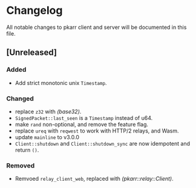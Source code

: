 # Changelog

All notable changes to pkarr client and server will be documented in this file.

## [Unreleased]

### Added

- Add strict monotonic unix `Timestamp`.

### Changed

- replace `z32` with *(base32)*.
- `SignedPacket::last_seen` is a `Timestamp` instead of u64.
- make `rand` non-optional, and remove the feature flag.
- replace `ureq` with `reqwest` to work with HTTP/2 relays, and Wasm.
- update `mainline` to v3.0.0
- `Client::shutdown` and `Client::shutdown_sync` are now idempotent and return `()`.

### Removed

- Remvoed `relay_client_web`, replaced with *(pkarr::relay::Client)*.
